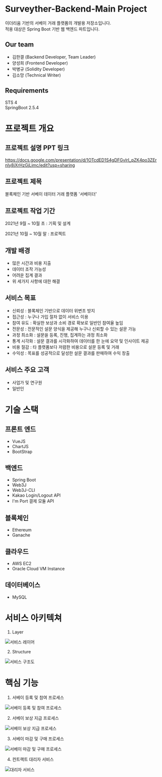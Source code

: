 # Surveyther-Backend-Main Project

이더리움 기반의 서베이 거래 플랫폼의 개발용 저장소입니다.   
적용 대상은 Spring Boot 기반 웹 백엔드 파트입니다.

## Our team

- 김한결 (Backend Developer, Team Leader)
- 양성희 (Frontend Developer)
- 박병규 (Solidity Developer) 
- 김소망 (Technical Writer)

## Requirements

STS 4   
SpringBoot 2.5.4   

# 프로젝트 개요

## 프로젝트 설명 PPT 링크
https://docs.google.com/presentation/d/1OTcdED1S4gDFGvlrI_pZK4po3ZErnIy8jXrHzGjLimc/edit?usp=sharing

## 프로젝트 제목
블록체인 기반 서베이 데이터 거래 플랫폼 '서베이더'

## 프로젝트 작업 기간
2021년 9월 ~ 10월 초 : 기획 및 설계    

2021년 10월 ~ 10월 말 : 프로젝트 
    
## 개발 배경
- 많은 시간과 비용 지출
- 데이터 조작 가능성
- 어려운 집계 결과
- 위 세가지 사항에 대한 해결

## 서비스 목표
- 신뢰성 : 블록체인 기반으로 데이터 위변조 방지
- 접근성 : 누구나 가입 절차 없이 서비스 이용
- 참여 유도 : 확실한 보상과 소비 경로 확보로 일반인 참여율 높임
- 전문성 : 전문적인 설문 양식을 제공해 누구나 신뢰할 수 있는 설문 가능
- 과정 최소화 : 설문을 등록, 진행, 집계하는 과정 최소화
- 통계 시각화 : 설문 결과를 시각화하여 데이터를 한 눈에 요약 및 인사이트 제공
- 비용 절감 : 타 플랫폼보다 저렴한 비용으로 설문 등록 및 거래
- 수익성 : 목표를 성공적으로 달성한 설문 결과를 판매하여 수익 창출

## 서비스 주요 고객
- 사업가 및 연구원
- 일반인

# 기술 스택
## 프론트 엔드
- VueJS
- ChartJS
- BootStrap

## 백엔드
- Spring Boot
- Web3J
- Web3J-CLI
- Kakao Login/Logout API
- I'm Port 결제 모듈 API

## 블록체인
- Ethereum
- Ganache

## 클라우드
- AWS EC2
- Oracle Cloud VM Instance

## 데이터베이스
- MySQL

# 서비스 아키텍쳐
1. Layer

<img src="https://user-images.githubusercontent.com/67471629/140270506-b19dc641-4589-4e19-80d2-b7a9ac58fcc8.png" alt="서비스 레이어"/>

2. Structure

<img src="https://user-images.githubusercontent.com/67471629/140270522-c4d96d6c-cfa1-474a-8390-760650f5612b.png" alt="서비스 구조도"/>


# 핵심 기능
1. 서베이 등록 및 참여 프로세스
<img src="https://user-images.githubusercontent.com/67471629/140271530-ab1189cd-8a37-4d80-bb0a-2242771143af.png" alt="서베이 등록 및 참여 프로세스"/>

2. 서베이 보상 지급 프로세스
<img src="https://user-images.githubusercontent.com/67471629/140271545-4b943b9c-747f-43b6-9315-89a5e3799d3a.png" alt="서베이 보상 지급 프로세스"/>

3. 서베이 마감 및 구매 프로세스
<img src="https://user-images.githubusercontent.com/67471629/140271558-f0136585-30cf-474f-a265-db9451ec9e81.png" alt="서베이 마감 및 구매 프로세스"/>

4. 컨트랙트 대리자 서비스    
<img src="https://user-images.githubusercontent.com/67471629/140270412-fb9df1cb-e6ef-4f60-bd4a-811a54461890.png" alt="대리자 서비스"/>
